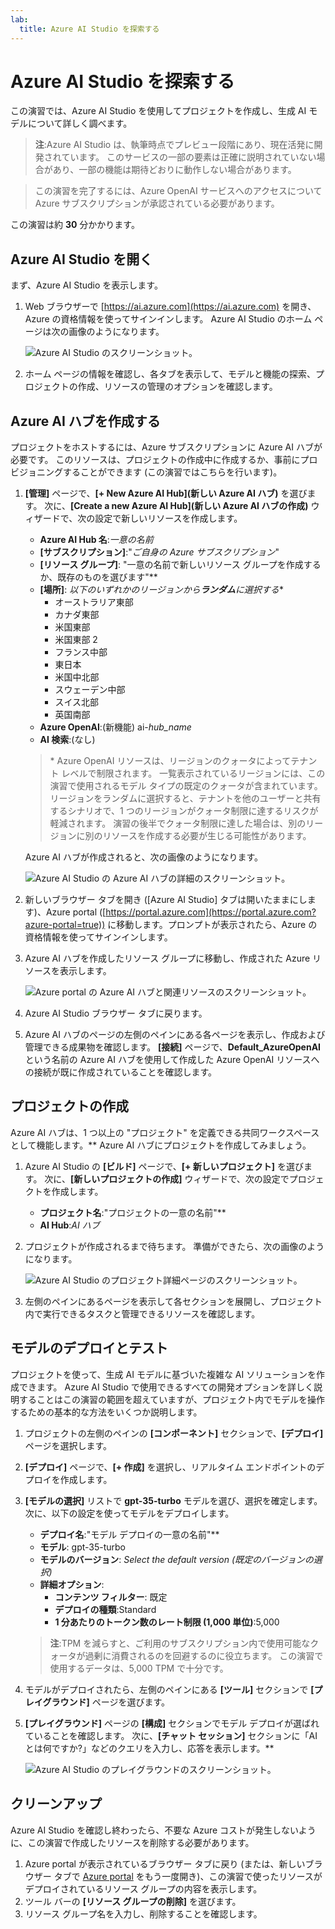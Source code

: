 ```yaml
---
lab:
  title: Azure AI Studio を探索する
---
```


# Azure AI Studio を探索する

この演習では、Azure AI Studio を使用してプロジェクトを作成し、生成 AI モデルについて詳しく調べます。

> **注**:Azure AI Studio は、執筆時点でプレビュー段階にあり、現在活発に開発されています。 このサービスの一部の要素は正確に説明されていない場合があり、一部の機能は期待どおりに動作しない場合があります。

> この演習を完了するには、Azure OpenAI サービスへのアクセスについて Azure サブスクリプションが承認されている必要があります。

この演習は約 **30** 分かかります。

## Azure AI Studio を開く

まず、Azure AI Studio を表示します。

1. Web ブラウザーで [https://ai.azure.com](https://ai.azure.com) を開き、Azure の資格情報を使ってサインインします。 Azure AI Studio のホーム ページは次の画像のようになります。

    ![Azure AI Studio のスクリーンショット。](./media/azure-ai-studio-home.png)

1. ホーム ページの情報を確認し、各タブを表示して、モデルと機能の探索、プロジェクトの作成、リソースの管理のオプションを確認します。

## Azure AI ハブを作成する

プロジェクトをホストするには、Azure サブスクリプションに Azure AI ハブが必要です。 このリソースは、プロジェクトの作成中に作成するか、事前にプロビジョニングすることができます (この演習ではこちらを行います)。

1. **[管理]** ページで、**[+ New Azure AI Hub]\(新しい Azure AI ハブ\)** を選びます。 次に、**[Create a new Azure AI Hub]\(新しい Azure AI ハブの作成\)** ウィザードで、次の設定で新しいリソースを作成します。
    - **Azure AI Hub 名**:*一意の名前*
    - **[サブスクリプション]**:"*ご自身の Azure サブスクリプション*"
    - **[リソース グループ]**: "一意の名前で新しいリソース グループを作成するか、既存のものを選びます"**
    - **[場所]**: *以下のいずれかのリージョンから**ランダム**に選択する*\*
        - オーストラリア東部
        - カナダ東部
        - 米国東部
        - 米国東部 2
        - フランス中部
        - 東日本
        - 米国中北部
        - スウェーデン中部
        - スイス北部
        - 英国南部
    - **Azure OpenAI**:(新機能) ai-*hub_name*
    - **AI 検索**:(なし)

    > \* Azure OpenAI リソースは、リージョンのクォータによってテナント レベルで制限されます。 一覧表示されているリージョンには、この演習で使用されるモデル タイプの既定のクォータが含まれています。 リージョンをランダムに選択すると、テナントを他のユーザーと共有するシナリオで、1 つのリージョンがクォータ制限に達するリスクが軽減されます。 演習の後半でクォータ制限に達した場合は、別のリージョンに別のリソースを作成する必要が生じる可能性があります。

    Azure AI ハブが作成されると、次の画像のようになります。

    ![Azure AI Studio の Azure AI ハブの詳細のスクリーンショット。](./media/azure-ai-resource.png)

1. 新しいブラウザー タブを開き ([Azure AI Studio] タブは開いたままにします)、Azure portal ([https://portal.azure.com](https://portal.azure.com?azure-portal=true)) に移動します。プロンプトが表示されたら、Azure の資格情報を使ってサインインします。
1. Azure AI ハブを作成したリソース グループに移動し、作成された Azure リソースを表示します。

    ![Azure portal の Azure AI ハブと関連リソースのスクリーンショット。](./media/azure-portal.png)

1. Azure AI Studio ブラウザー タブに戻ります。
1. Azure AI ハブのページの左側のペインにある各ページを表示し、作成および管理できる成果物を確認します。 **[接続]** ページで、**Default_AzureOpenAI** という名前の Azure AI ハブを使用して作成した Azure OpenAI リソースへの接続が既に作成されていることを確認します。

##  プロジェクトの作成

Azure AI ハブは、1 つ以上の "プロジェクト" を定義できる共同ワークスペースとして機能します。** Azure AI ハブにプロジェクトを作成してみましょう。

1. Azure AI Studio の **[ビルド]** ページで、**[+ 新しいプロジェクト]** を選びます。 次に、**[新しいプロジェクトの作成]** ウィザードで、次の設定でプロジェクトを作成します。
    - **プロジェクト名**:"プロジェクトの一意の名前"**
    - **AI Hub**:*AI ハブ*
1. プロジェクトが作成されるまで待ちます。 準備ができたら、次の画像のようになります。

    ![Azure AI Studio のプロジェクト詳細ページのスクリーンショット。](./media/azure-ai-project.png)

1. 左側のペインにあるページを表示して各セクションを展開し、プロジェクト内で実行できるタスクと管理できるリソースを確認します。

## モデルのデプロイとテスト

プロジェクトを使って、生成 AI モデルに基づいた複雑な AI ソリューションを作成できます。 Azure AI Studio で使用できるすべての開発オプションを詳しく説明することはこの演習の範囲を超えていますが、プロジェクト内でモデルを操作するための基本的な方法をいくつか説明します。

1. プロジェクトの左側のペインの **[コンポーネント]** セクションで、**[デプロイ]** ページを選択します。
1. **[デプロイ]** ページで、**[+ 作成]** を選択し、リアルタイム エンドポイントのデプロイを作成します。
1. **[モデルの選択]** リストで **gpt-35-turbo** モデルを選び、選択を確定します。 次に、以下の設定を使ってモデルをデプロイします。
    - **デプロイ名**:"モデル デプロイの一意の名前"**
    - **モデル**: gpt-35-turbo
    - **モデルのバージョン**: *Select the default version (既定のバージョンの選択)*
    - **詳細オプション**:
        - **コンテンツ フィルター**: 既定
        - **デプロイの種類**:Standard
        - **1 分あたりのトークン数のレート制限 (1,000 単位)**:5,000

    > **注**:TPM を減らすと、ご利用のサブスクリプション内で使用可能なクォータが過剰に消費されるのを回避するのに役立ちます。 この演習で使用するデータは、5,000 TPM で十分です。

1. モデルがデプロイされたら、左側のペインにある **[ツール]** セクションで **[プレイグラウンド]** ページを選びます。
1. **[プレイグラウンド]** ページの **[構成]** セクションでモデル デプロイが選ばれていることを確認します。 次に、**[チャット セッション]** セクションに「AI とは何ですか?」などのクエリを入力し、応答を表示します。**

    ![Azure AI Studio のプレイグラウンドのスクリーンショット。](./media/playground.png)

## クリーンアップ

Azure AI Studio を確認し終わったら、不要な Azure コストが発生しないように、この演習で作成したリソースを削除する必要があります。

1. Azure portal が表示されているブラウザー タブに戻り (または、新しいブラウザー タブで [Azure portal](https://portal.azure.com?azure-portal=true) をもう一度開き)、この演習で使ったリソースがデプロイされているリソース グループの内容を表示します。
1. ツール バーの **[リソース グループの削除]** を選びます。
1. リソース グループ名を入力し、削除することを確認します。
